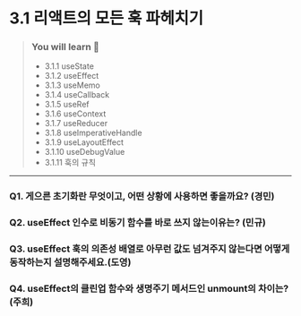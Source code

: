 # 3.1 리액트의 모든 훅 파헤치기

> ### You will learn 📝
>- 3.1.1 useState
>- 3.1.2 useEffect
>- 3.1.3 useMemo
>- 3.1.4 useCallback
>- 3.1.5 useRef
>- 3.1.6 useContext
>- 3.1.7 useReducer
>- 3.1.8 useImperativeHandle
>- 3.1.9 useLayoutEffect
>- 3.1.10 useDebugValue
>- 3.1.11 훅의 규칙

---

### Q1. 게으른 초기화란 무엇이고, 어떤 상황에 사용하면 좋을까요? (경민)

### Q2. useEffect 인수로 비동기 함수를 바로 쓰지 않는이유는? (민규)

### Q3. useEffect 훅의 의존성 배열로 아무런 값도 넘겨주지 않는다면 어떻게 동작하는지 설명해주세요.(도영)

### Q4. useEffect의 클린업 함수와 생명주기 메서드인 unmount의 차이는? (주희)
